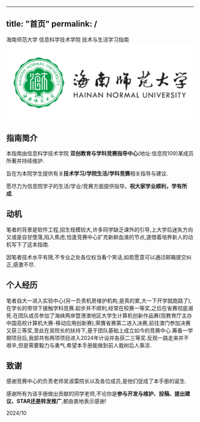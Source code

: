 
---
title: "首页"
permalink: /
---

海南师范大学 信息科学技术学院 技术与生活学习指南
![海南师范大学学校标识](https://raw.githubusercontent.com/siyio/HaiNNU-TechLife-Compass/master/img/HainnuPic.png)


## 指南简介

本指南由信息科学技术学院 **双创教育与学科竞赛指导中心**(地址:信息院109)某成员所著并持续维护.

旨在为本院学生提供有关**技术学习/学院生活/学科竞赛**相关指导与建议.

愿尽力为信息院学子的生活/学业/竞赛方面提供指导。**祝大家学业顺利，学有所成**.

## 动机

笔者的背景是软件工程,招生规模较大,许多同学缺乏课外的引导,上大学后迷失方向又或是自甘堕落,陷入焦虑,恰逢竞赛中心扩充新鲜血液的节点,遂借着培养新人的动机写下了这本指南.

因笔者技术水平有限,不专业之处各位权当看个笑话,如若愿意可以通过邮箱提交纠正,感激不尽.

## 个人经历

笔者自大一进入实验中心(另一负责机房维护机构,是真的累,大一下开学就跑路了),在学长的带领下接触学科竞赛.起步并不顺利,经常在校赛一等奖,之后在省赛彻底溺死.在团队成员参加了海峡两岸暨港澳地区大学生计算机创新作品赛(现教育厅主办中国高校计算机大赛-移动应用创新赛),荣膺省赛第二进入决赛,前往澳门参加决赛又获三等奖,至此在吴院长的扶持下,基于团队基础上成立如今的竞赛中心.筹备一学期项目后,我部共有两项项目进入2024年计设并各获二三等奖.反观一路走来并不艰辛,但是需要毅力与勇气.希望本手册能做到前人栽树后人乘凉.

## 致谢

感谢竞赛中心的负责老师吴淑雷院长以及各位成员,是他们促成了本手册的诞生.

感谢所有为该手册做出贡献的同学老师,不论你是**参与开发与维护、投稿、提出建议、STAR还是转发推广**,都由衷地表示感谢!

2024/10
